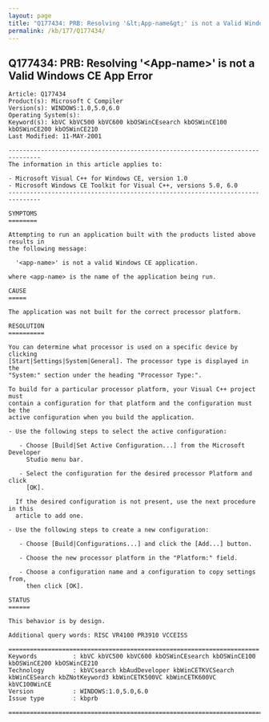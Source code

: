 ```yaml
---
layout: page
title: "Q177434: PRB: Resolving '&lt;App-name&gt;' is not a Valid Windows CE App Error"
permalink: /kb/177/Q177434/
---
```


## Q177434: PRB: Resolving '&lt;App-name&gt;' is not a Valid Windows CE App Error

	Article: Q177434
	Product(s): Microsoft C Compiler
	Version(s): WINDOWS:1.0,5.0,6.0
	Operating System(s): 
	Keyword(s): kbVC kbVC500 kbVC600 kbOSWinCEsearch kbOSWinCE100 kbOSWinCE200 kbOSWinCE210
	Last Modified: 11-MAY-2001
	
	-------------------------------------------------------------------------------
	The information in this article applies to:
	
	- Microsoft Visual C++ for Windows CE, version 1.0 
	- Microsoft Windows CE Toolkit for Visual C++, versions 5.0, 6.0 
	-------------------------------------------------------------------------------
	
	SYMPTOMS
	========
	
	Attempting to run an application built with the products listed above results in
	the following message:
	
	  '<app-name>' is not a valid Windows CE application.
	
	where <app-name> is the name of the application being run.
	
	CAUSE
	=====
	
	The application was not built for the correct processor platform.
	
	RESOLUTION
	==========
	
	You can determine what processor is used on a specific device by clicking
	[Start|Settings|System|General]. The processor type is displayed in the
	"System:" section under the heading "Processor Type:".
	
	To build for a particular processor platform, your Visual C++ project must
	contain a configuration for that platform and the configuration must be the
	active configuration when you build the application.
	
	- Use the following steps to select the active configuration:
	
	   - Choose [Build|Set Active Configuration...] from the Microsoft Developer
	     Studio menu bar.
	
	   - Select the configuration for the desired processor Platform and click
	     [OK].
	
	  If the desired configuration is not present, use the next procedure in this
	  article to add one.
	
	- Use the following steps to create a new configuration:
	
	   - Choose [Build|Configurations...] and click the [Add...] button.
	
	   - Choose the new processor platform in the "Platform:" field.
	
	   - Choose a configuration name and a configuration to copy settings from,
	     then click [OK].
	
	STATUS
	======
	
	This behavior is by design.
	
	Additional query words: RISC VR4100 PR3910 VCCEISS
	
	======================================================================
	Keywords          : kbVC kbVC500 kbVC600 kbOSWinCEsearch kbOSWinCE100 kbOSWinCE200 kbOSWinCE210 
	Technology        : kbVCsearch kbAudDeveloper kbWinCETKVCSearch kbWinCESearch kbZNotKeyword3 kbWinCETK500VC kbWinCETK600VC kbVC100WinCE
	Version           : WINDOWS:1.0,5.0,6.0
	Issue type        : kbprb
	
	=============================================================================
	
